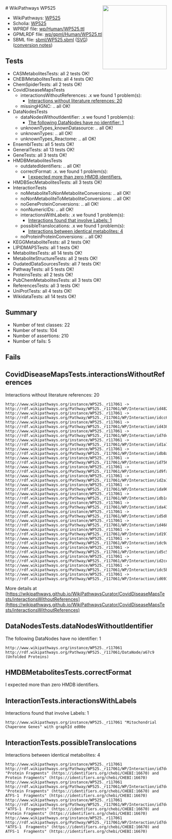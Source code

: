 <img style="float: right; width: 200px" src="../logo.png" />
# WikiPathways WP525

* WikiPathways: [WP525](https://identifiers.org/wikipathways:WP525)
* Scholia: [WP525](https://scholia.toolforge.org/wikipathways/WP525)
* WPRDF file: [wp/Human/WP525.ttl](../wp/Human/WP525.ttl)
* GPMLRDF file: [wp/gpml/Human/WP525.ttl](../wp/gpml/Human/WP525.ttl)
* SBML file: [sbml/WP525.sbml](../sbml/WP525.sbml) ([SVG](../sbml/WP525.svg)) ([conversion notes](../sbml/WP525.txt))

## Tests
* CASMetabolitesTests: all 2 tests OK!
* ChEBIMetabolitesTests: all 4 tests OK!
* ChemSpiderTests: all 2 tests OK!
* CovidDiseaseMapsTests
    * interactionsWithoutReferences: .x we found 1 problem(s):
        * [Interactions without literature references: 20](#9701cd00)
    * missingHGNC: .. all OK!
* DataNodesTests
    * dataNodesWithoutIdentifier: .x we found 1 problem(s):
        * [The following DataNodes have no identifier: 1](#d2d32fa0)
    * unknownTypes_knownDatasource: .. all OK!
    * unknownTypes: .. all OK!
    * unknownTypes_Reactome: .. all OK!
* EnsemblTests: all 5 tests OK!
* GeneralTests: all 13 tests OK!
* GeneTests: all 3 tests OK!
* HMDBMetabolitesTests
    * outdatedIdentifiers: .. all OK!
    * correctFormat: .x. we found 1 problem(s):
        * [I expected more than zero HMDB identifiers.](#ad154c1e)
* HMDBSecMetabolitesTests: all 3 tests OK!
* InteractionTests
    * noMetaboliteToNonMetaboliteConversions: .. all OK!
    * noNonMetaboliteToMetaboliteConversions: .. all OK!
    * noGeneProteinConversions: .. all OK!
    * nonNumericIDs: .. all OK!
    * interactionsWithLabels: .x we found 1 problem(s):
        * [Interactions found that involve Labels: 1](#630d2678)
    * possibleTranslocations: .x we found 1 problem(s):
        * [Interactions between identical metabolites: 4](#d59038c7)
    * noProteinProteinConversions: .. all OK!
* KEGGMetaboliteTests: all 2 tests OK!
* LIPIDMAPSTests: all 1 tests OK!
* MetabolitesTests: all 14 tests OK!
* MetaboliteStructureTests: all 2 tests OK!
* OudatedDataSourcesTests: all 7 tests OK!
* PathwayTests: all 5 tests OK!
* ProteinsTests: all 2 tests OK!
* PubChemMetabolitesTests: all 3 tests OK!
* ReferencesTests: all 3 tests OK!
* UniProtTests: all 4 tests OK!
* WikidataTests: all 14 tests OK!


## Summary

* Number of test classes: 22
* Number of tests: 104
* Number of assertions: 210
* Number of fails: 5

## Fails

<a name="9701cd00" />

## CovidDiseaseMapsTests.interactionsWithoutReferences

Interactions without literature references: 20
```
http://www.wikipathways.org/instance/WP525._r117061 -> http://rdf.wikipathways.org/Pathway/WP525._r117061/WP/Interaction/id482a1806
http://www.wikipathways.org/instance/WP525._r117061 -> http://rdf.wikipathways.org/Pathway/WP525._r117061/WP/Interaction/idcc616bcc
http://www.wikipathways.org/instance/WP525._r117061 -> http://rdf.wikipathways.org/Pathway/WP525._r117061/WP/Interaction/id438a8c9f
http://www.wikipathways.org/instance/WP525._r117061 -> http://rdf.wikipathways.org/Pathway/WP525._r117061/WP/Interaction/id7dc4acf4
http://www.wikipathways.org/instance/WP525._r117061 -> http://rdf.wikipathways.org/Pathway/WP525._r117061/WP/Interaction/id1a7b5539
http://www.wikipathways.org/instance/WP525._r117061 -> http://rdf.wikipathways.org/Pathway/WP525._r117061/WP/Interaction/idb8a520d6
http://www.wikipathways.org/instance/WP525._r117061 -> http://rdf.wikipathways.org/Pathway/WP525._r117061/WP/Interaction/id756140b4
http://www.wikipathways.org/instance/WP525._r117061 -> http://rdf.wikipathways.org/Pathway/WP525._r117061/WP/Interaction/id9fa977d2
http://www.wikipathways.org/instance/WP525._r117061 -> http://rdf.wikipathways.org/Pathway/WP525._r117061/WP/Interaction/id2a13e278
http://www.wikipathways.org/instance/WP525._r117061 -> http://rdf.wikipathways.org/Pathway/WP525._r117061/WP/Interaction/ida90cc3b4
http://www.wikipathways.org/instance/WP525._r117061 -> http://rdf.wikipathways.org/Pathway/WP525._r117061/WP/Interaction/idb1d74a40
http://www.wikipathways.org/instance/WP525._r117061 -> http://rdf.wikipathways.org/Pathway/WP525._r117061/WP/Interaction/ida435914a
http://www.wikipathways.org/instance/WP525._r117061 -> http://rdf.wikipathways.org/Pathway/WP525._r117061/WP/Interaction/id5d87cbcd
http://www.wikipathways.org/instance/WP525._r117061 -> http://rdf.wikipathways.org/Pathway/WP525._r117061/WP/Interaction/id468d5052
http://www.wikipathways.org/instance/WP525._r117061 -> http://rdf.wikipathways.org/Pathway/WP525._r117061/WP/Interaction/id1978e1e1
http://www.wikipathways.org/instance/WP525._r117061 -> http://rdf.wikipathways.org/Pathway/WP525._r117061/WP/Interaction/idc9ad097
http://www.wikipathways.org/instance/WP525._r117061 -> http://rdf.wikipathways.org/Pathway/WP525._r117061/WP/Interaction/id5c5e4f04
http://www.wikipathways.org/instance/WP525._r117061 -> http://rdf.wikipathways.org/Pathway/WP525._r117061/WP/Interaction/id2ce27145
http://www.wikipathways.org/instance/WP525._r117061 -> http://rdf.wikipathways.org/Pathway/WP525._r117061/WP/Interaction/idc5bdf17d
http://www.wikipathways.org/instance/WP525._r117061 -> http://rdf.wikipathways.org/Pathway/WP525._r117061/WP/Interaction/id693789d7
```

More details at [https://wikipathways.github.io/WikiPathwaysCurator/CovidDiseaseMapsTests/interactionsWithoutReferences](https://wikipathways.github.io/WikiPathwaysCurator/CovidDiseaseMapsTests/interactionsWithoutReferences)

<a name="d2d32fa0" />

## DataNodesTests.dataNodesWithoutIdentifier

The following DataNodes have no identifier: 1
```
http://www.wikipathways.org/instance/WP525._r117061 http://rdf.wikipathways.org/Pathway/WP525._r117061/DataNode/a67c9 (Unfolded Proteins)
```

<a name="ad154c1e" />

## HMDBMetabolitesTests.correctFormat

I expected more than zero HMDB identifiers.
<a name="630d2678" />

## InteractionTests.interactionsWithLabels

Interactions found that involve Labels: 1
```
http://www.wikipathways.org/instance/WP525._r117061 "Mitochondrial  Chaperone Genes" with graphId ed00e
```

<a name="d59038c7" />

## InteractionTests.possibleTranslocations

Interactions between identical metabolites: 4
```
http://www.wikipathways.org/instance/WP525._r117061 http://rdf.wikipathways.org/Pathway/WP525._r117061/WP/Interaction/id7dc4acf4 "Protein Fragments" (https://identifiers.org/chebi/CHEBI:16670) and 
Protein Fragments" (https://identifiers.org/chebi/CHEBI:16670)
http://www.wikipathways.org/instance/WP525._r117061 http://rdf.wikipathways.org/Pathway/WP525._r117061/WP/Interaction/id7dc4acf4 "Protein Fragments" (https://identifiers.org/chebi/CHEBI:16670) and 
ATFS-1  Fragments" (https://identifiers.org/chebi/CHEBI:16670)
http://www.wikipathways.org/instance/WP525._r117061 http://rdf.wikipathways.org/Pathway/WP525._r117061/WP/Interaction/id7dc4acf4 "ATFS-1  Fragments" (https://identifiers.org/chebi/CHEBI:16670) and 
Protein Fragments" (https://identifiers.org/chebi/CHEBI:16670)
http://www.wikipathways.org/instance/WP525._r117061 http://rdf.wikipathways.org/Pathway/WP525._r117061/WP/Interaction/id7dc4acf4 "ATFS-1  Fragments" (https://identifiers.org/chebi/CHEBI:16670) and 
ATFS-1  Fragments" (https://identifiers.org/chebi/CHEBI:16670)
```

